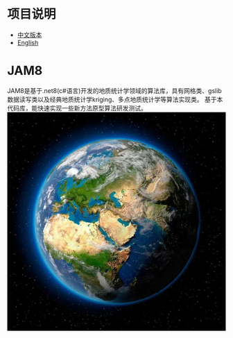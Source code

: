 # 项目说明
- [中文版本](README-zh.md)
- [English](README.md)

# JAM8
JAM8是基于.net8(c#语言)开发的地质统计学领域的算法库，具有网格类、gslib数据读写类以及经典地质统计学kriging、多点地质统计学等算法实现类。
基于本代码库，能快速实现一些新方法原型算法研发测试。
![测试图](/images/earth.jpeg)
